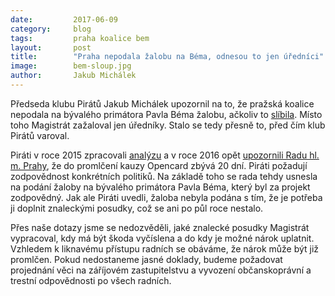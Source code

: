 ```yaml
---
date:         2017-06-09
category:     blog
tags:         praha koalice bem
layout:       post
title:        "Praha nepodala žalobu na Béma, odnesou to jen úředníci" 
image:        bem-sloup.jpg
author:       Jakub Michálek
---
```


Předseda klubu Pirátů Jakub Michálek upozornil na to, že pražská koalice nepodala na bývalého primátora Pavla Béma žalobu, ačkoliv to [slíbila](https://praha.pirati.cz/zpirati-vitaji-zalobu.html). Místo toho Magistrát zažaloval jen úředníky. Stalo se tedy přesně to, před čím klub Pirátů varoval. 

Piráti v roce 2015 zpracovali [analýzu](https://github.com/pirati-cz/KlubPraha/blob/master/spisy/2015/147-opencard-I/1-zadost/attachments/oc-aktualni.pdf) a v roce 2016 opět [upozornili Radu hl. m. Prahy](https://praha.pirati.cz/dvacet-dni-do-promlceni.html), že do promlčení kauzy Opencard zbývá 20 dní. Piráti požadují zodpovědnost konkrétních politiků. Na základě toho se rada tehdy usnesla na podání žaloby na bývalého primátora Pavla Béma, který byl za projekt zodpovědný. Jak ale Piráti uvedli, žaloba nebyla podána s tím, že je potřeba ji doplnit znaleckými posudky, což se ani po půl roce nestalo.

Přes naše dotazy jsme se nedozvěděli, jaké znalecké posudky Magistrát vypracoval, kdy má být škoda vyčíslena a do kdy je možné nárok uplatnit. Vzhledem k liknavému přístupu radních se obáváme, že nárok může být již promlčen. Pokud nedostaneme jasné doklady, budeme požadovat projednání věci na záříjovém zastupitelstvu a vyvození občanskoprávní a trestní odpovědnosti po všech radních.

